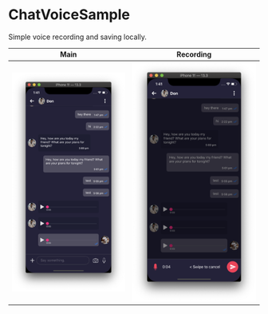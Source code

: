 # ChatVoiceSample
Simple voice recording and saving locally.


Main             |  Recording
:-------------------------:|:-------------------------:
![](https://github.com/iD0N/ChatVoiceSample/blob/master/Screenshot-1.png)  |  ![](https://github.com/iD0N/ChatVoiceSample/blob/master/Screenshot-2.png)
